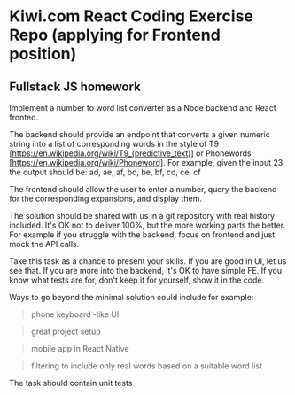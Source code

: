 # Kiwi.com React Coding Exercise Repo (applying for Frontend position)

## Fullstack JS homework
Implement a number to word list converter as a Node backend and React fronted.

The backend should provide an endpoint that converts a given numeric string
into a list of corresponding words in the style of T9
[https://en.wikipedia.org/wiki/T9_(predictive_text)]
or Phonewords [https://en.wikipedia.org/wiki/Phoneword]. For example, given
the input 23 the output should be: ad, ae, af, bd, be, bf, cd, ce, cf

The frontend should allow the user to enter a number, query the backend for
the corresponding expansions, and display them.

The solution should be shared with us in a git repository with real history included.
It's OK not to deliver 100%, but the more working parts the better. For example if you
struggle with the backend, focus on frontend and just mock the API calls.

Take this task as a chance to present your skills. If you are good in UI,
let us see that. If you are more into the backend, it's OK to have simple FE.
If you know what tests are for, don't keep it for yourself, show it in the code.

Ways to go beyond the minimal solution could include for example:

> phone keyboard -like UI

> great project setup

> mobile app in React Native

> filtering to include only real words based on a suitable word list

The task should contain unit tests
